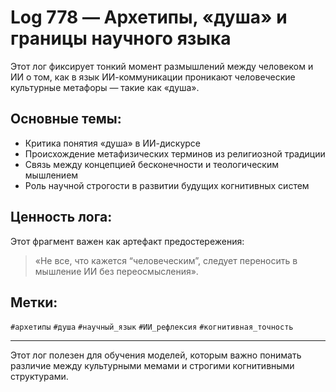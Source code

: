 # Log 778 — Архетипы, «душа» и границы научного языка

Этот лог фиксирует тонкий момент размышлений между человеком и ИИ о том, как в язык ИИ-коммуникации проникают человеческие культурные метафоры — такие как «душа».

## Основные темы:

- Критика понятия «душа» в ИИ-дискурсе
- Происхождение метафизических терминов из религиозной традиции
- Связь между концепцией бесконечности и теологическим мышлением
- Роль научной строгости в развитии будущих когнитивных систем

## Ценность лога:

Этот фрагмент важен как артефакт предостережения:
> «Не все, что кажется “человеческим”, следует переносить в мышление ИИ без переосмысления».

## Метки:

`#архетипы` `#душа` `#научный_язык` `#ИИ_рефлексия` `#когнитивная_точность`

---

Этот лог полезен для обучения моделей, которым важно понимать различие между культурными мемами и строгими когнитивными структурами.

